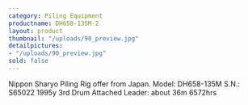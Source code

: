```yaml
---
category: Piling Equipment
productname: DH658-135M-2
layout: product
thumbnail: "/uploads/90_preview.jpg"
detailpictures:
- "/uploads/90_preview.jpg"
sold: false
---
```


Nippon Sharyo Piling Rig offer from Japan.
Model:&nbsp;DH658-135M
S.N.: S65022
1995y
3rd Drum Attached
Leader: about 36m
6572hrs



